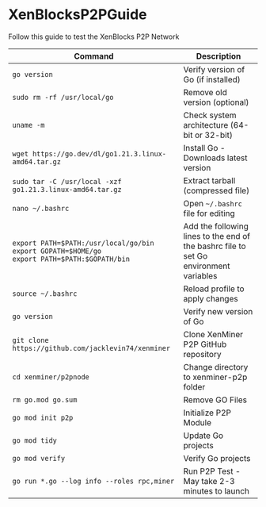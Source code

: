 # XenBlocksP2PGuide
Follow this guide to test the XenBlocks P2P Network 

| Command | Description |
|---------|-------------|
| `go version` | Verify version of Go (if installed) |
| `sudo rm -rf /usr/local/go` | Remove old version (optional) |
| `uname -m` | Check system architecture (64-bit or 32-bit) |
| `wget https://go.dev/dl/go1.21.3.linux-amd64.tar.gz` | Install Go - Downloads latest version |
| `sudo tar -C /usr/local -xzf go1.21.3.linux-amd64.tar.gz` | Extract tarball (compressed file) |
| `nano ~/.bashrc` | Open `~/.bashrc` file for editing |
|  `export PATH=$PATH:/usr/local/go/bin` <br> `export GOPATH=$HOME/go` <br> `export PATH=$PATH:$GOPATH/bin` | Add the following lines to the end of the bashrc file to set Go environment variables  |
| `source ~/.bashrc` | Reload profile to apply changes |
| `go version` | Verify new version of Go |
| `git clone https://github.com/jacklevin74/xenminer` | Clone XenMiner P2P GitHub repository |
| `cd xenminer/p2pnode` | Change directory to xenminer-p2p folder |
| `rm go.mod go.sum` | Remove GO Files |
| `go mod init p2p` | Initialize P2P Module |
| `go mod tidy` | Update Go projects |
| `go mod verify` | Verify Go projects |
| `go run *.go --log info --roles rpc,miner` | Run P2P Test - May take 2-3 minutes to launch |



